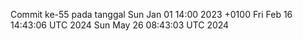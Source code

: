 Commit ke-55 pada tanggal Sun Jan 01 14:00 2023 +0100
Fri Feb 16 14:43:06 UTC 2024
Sun May 26 08:43:03 UTC 2024
